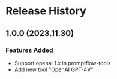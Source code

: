 # Release History

## 1.0.0 (2023.11.30)

### Features Added
- Support openai 1.x in promptflow-tools
- Add new tool "OpenAI GPT-4V"
